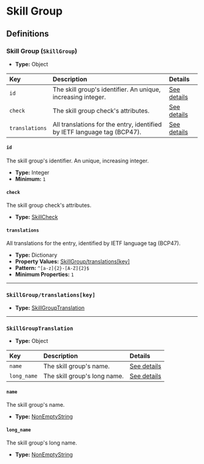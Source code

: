 # Skill Group

## Definitions

### <a name="SkillGroup"></a> Skill Group (`SkillGroup`)

- **Type:** Object

Key | Description | Details
:-- | :-- | :--
`id` | The skill group's identifier. An unique, increasing integer. | <a href="#SkillGroup/id">See details</a>
`check` | The skill group check's attributes. | <a href="#SkillGroup/check">See details</a>
`translations` | All translations for the entry, identified by IETF language tag (BCP47). | <a href="#SkillGroup/translations">See details</a>

#### <a name="SkillGroup/id"></a> `id`

The skill group's identifier. An unique, increasing integer.

- **Type:** Integer
- **Minimum:** `1`

#### <a name="SkillGroup/check"></a> `check`

The skill group check's attributes.

- **Type:** <a href="./_SkillCheck.md#SkillCheck">SkillCheck</a>

#### <a name="SkillGroup/translations"></a> `translations`

All translations for the entry, identified by IETF language tag (BCP47).

- **Type:** Dictionary
- **Property Values:** <a href="#SkillGroup/translations[key]">SkillGroup/translations[key]</a>
- **Pattern:** `^[a-z]{2}-[A-Z]{2}$`
- **Minimum Properties:** `1`

---

### <a name="SkillGroup/translations[key]"></a> `SkillGroup/translations[key]`

- **Type:** <a href="#SkillGroupTranslation">SkillGroupTranslation</a>

---

### <a name="SkillGroupTranslation"></a> `SkillGroupTranslation`

- **Type:** Object

Key | Description | Details
:-- | :-- | :--
`name` | The skill group's name. | <a href="#SkillGroupTranslation/name">See details</a>
`long_name` | The skill group's long name. | <a href="#SkillGroupTranslation/long_name">See details</a>

#### <a name="SkillGroupTranslation/name"></a> `name`

The skill group's name.

- **Type:** <a href="./_NonEmptyString.md#NonEmptyString">NonEmptyString</a>

#### <a name="SkillGroupTranslation/long_name"></a> `long_name`

The skill group's long name.

- **Type:** <a href="./_NonEmptyString.md#NonEmptyString">NonEmptyString</a>
